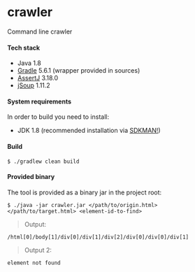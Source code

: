 # crawler
Command line crawler

#### Tech stack
- Java 1.8
- [Gradle](https://docs.gradle.org/5.5.1/userguide/userguide.html) 5.6.1 (wrapper provided in sources)
- [AssertJ](https://assertj.github.io/doc/) 3.18.0
- [jSoup](https://jsoup.org/) 1.11.2

#### System requirements
In order to build you need to install:
   - JDK 1.8 (recommended installation via [SDKMAN!](https://sdkman.io/usage))

#### Build
    $ ./gradlew clean build

#### Provided binary
The tool is provided as a binary jar in the project root:

    $ ./java -jar crawler.jar </path/to/origin.html> </path/to/target.html> <element-id-to-find>

> Output:
```xpath2
/html[0]/body[1]/div[0]/div[1]/div[2]/div[0]/div[0]/div[1]
```

> Output 2:
```textmate
element not found
```